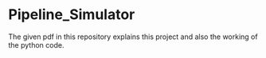# Pipeline_Simulator
The given pdf in this repository explains this project and also the working of the python code.
